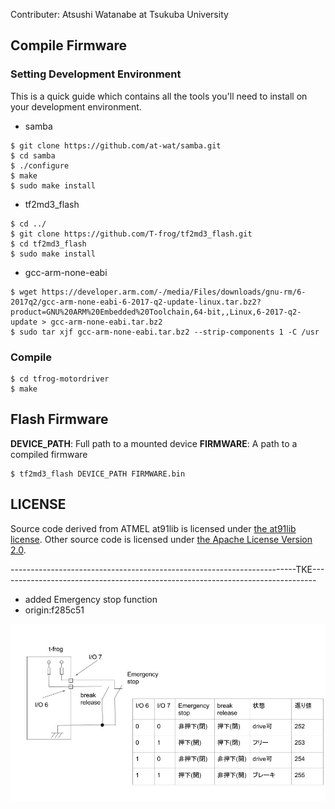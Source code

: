 Contributer: Atsushi Watanabe at Tsukuba University

## Compile Firmware

### Setting Development Environment

This is a quick guide which contains all the tools you'll need to install on your development environment.

* samba
```
$ git clone https://github.com/at-wat/samba.git
$ cd samba
$ ./configure
$ make
$ sudo make install
```

* tf2md3_flash
```
$ cd ../
$ git clone https://github.com/T-frog/tf2md3_flash.git
$ cd tf2md3_flash
$ sudo make install
```

* gcc-arm-none-eabi
```
$ wget https://developer.arm.com/-/media/Files/downloads/gnu-rm/6-2017q2/gcc-arm-none-eabi-6-2017-q2-update-linux.tar.bz2?product=GNU%20ARM%20Embedded%20Toolchain,64-bit,,Linux,6-2017-q2-update > gcc-arm-none-eabi.tar.bz2
$ sudo tar xjf gcc-arm-none-eabi.tar.bz2 --strip-components 1 -C /usr
```

### Compile

```
$ cd tfrog-motordriver
$ make
```

## Flash Firmware

**DEVICE_PATH**: Full path to a mounted device
**FIRMWARE**: A path to a compiled firmware

```
$ tf2md3_flash DEVICE_PATH FIRMWARE.bin
```

## LICENSE

Source code derived from ATMEL at91lib is licensed under [the at91lib license](LICENSE.at91lib).
Other source code is licensed under [the Apache License Version 2.0](LICENSE).





-----------------------------------------------------------------------TKE-------------------------------------------------------------------------------

- added Emergency stop function
- origin:f285c51

![EmergencyStopTable](img/EmergencyStopTable.jpg)